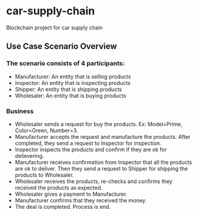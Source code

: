 # car-supply-chain
Blockchain project for car supply chain

## Use Case Scenario Overview

### The scenario consists of 4 participants:
* Manufacturer: An entity that is selling products
* Inspector: An entity that is inspecting products
* Shipper: An entity that is shipping products
* Wholesaler: An entity that is buying products

### Business
* Wholesaler sends a request for buy the products. Ex: Model=Prime, Color=Green, Number=3.
* Manufacturer accepts the request and manufacture the products. After completed, they send a request to Inspector for inspection.
* Inspector inspects the products and confirm if they are ok for delievering.
* Manufacturer receives confirmation from Inspector that all the products are ok to deliver. Then they send a request to Shipper for shipping the products to Wholesaler.
* Wholesaler receives the products, re-checks and confirms they received the products as expected.
* Wholesaler gives a payment to Manufacturer.
* Manufacturer confirms that they received the money.
* The deal is completed. Process is end.
